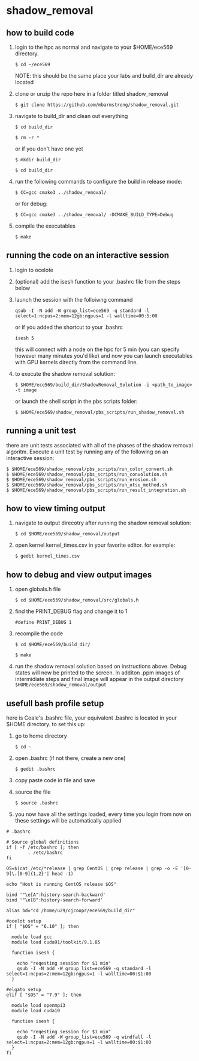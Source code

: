 # shadow_removal

## how to build code
1. login to the hpc as normal and navigate to your $HOME/ece569 directory. 
    
    `$ cd ~/ece569`

    NOTE: this should be the same place your labs and build_dir are already located
    
2. clone or unzip the repo here in a folder titled shadow_removal

    `$ git clone https://github.com/mbarmstrong/shadow_removal.git`

3. navigate to build_dir and clean out everything

    `$ cd build_dir`
    
    `$ rm -r *`
    
    or if you don't have one yet
    
    `$ mkdir build_dir`
    
    `$ cd build_dir`

4. run the following commands to configure the build in release mode:

    `$ CC=gcc cmake3 ../shadow_removal/`
    
    or for debug:
    
    `$ CC=gcc cmake3 ../shadow_removal/ -DCMAKE_BUILD_TYPE=Debug`
    
5. compile the executables

    `$ make`
 
 
 
## running the code on an interactive session

1. login to ocelote
2. (optional) add the isesh function to your .bashrc file from the steps below
3. launch the session with the folloiwng command

    `qsub -I -N add -W group_list=ece569 -q standard -l select=1:ncpus=2:mem=12gb:ngpus=1 -l walltime=00:5:00`
    
    or if you added the shortcut to your .bashrc
    
    `isesh 5`
   
   this will connect with a node on the hpc for 5 min (you can specify however many minutes you'd like) and now you can launch executables with GPU kernels directly from the command line.
  
4. to execute the shadow removal solution:

   `$ $HOME/ece569/build_dir/ShadowRemoval_Solution -i <path_to_image> -t image`
   
   or launch the shell script in the pbs scripts folder:
   
   `$ $HOME/ece569/shadow_removal/pbs_scripts/run_shadow_removal.sh`   



## running a unit test

there are unit tests associated with all of the phases of the shadow removal algoritm. Execute a unit test by running any of the following on an interactive session:

 `$ $HOME/ece569/shadow_removal/pbs_scripts/run_color_convert.sh`   
 `$ $HOME/ece569/shadow_removal/pbs_scripts/run_convolution.sh`   
 `$ $HOME/ece569/shadow_removal/pbs_scripts/run_erosion.sh`   
 `$ $HOME/ece569/shadow_removal/pbs_scripts/run_otsu_method.sh`   
 `$ $HOME/ece569/shadow_removal/pbs_scripts/run_result_integration.sh`   



## how to view timing output

1. navigate to output direcotry after running the shadow removal solution:

    `$ cd $HOME/ece569/shadow_removal/output`
    
2. open kernel kernel_times.csv in your favorite editor. for example:

    `$ gedit kernel_times.csv`

## how to debug and view output images

1. open globals.h file

    `$ cd $HOME/ece569/shadow_removal/src/globals.h`
    
2. find the PRINT_DEBUG flag and change it to 1

    `#define PRINT_DEBUG 1`
    
3. recompile the code

    `$ cd $HOME/ece569/build_dir/`

    `$ make`
    
4. run the shadow removal solution based on instructions above. Debug states will now be printed to the screen. In additon .ppm images of intermidiate steps and final image will appear in the output directory `$HOME/ece569/shadow_removal/output`



## usefull bash profile setup

here is Coale's .bashrc file, your equivalent .bashrc is located in your $HOME directory. to set this up:

1. go to home directory

    `$ cd ~`

2. open .bashrc (if not there, create a new one)

    `$ gedit .bashrc`

3. copy paste code in file and save

4. source the file

    `$ source .bashrc`
    
5. you now have all the settings loaded, every time you login from now on these settings will be automatically applied


```
# .bashrc

# Source global definitions
if [ -f /etc/bashrc ]; then
        . /etc/bashrc
fi

OS=$(cat /etc/*release | grep CentOS | grep release | grep -o -E '[0-9]\.[0-9]{1,2}'| head -1)

echo "Host is running CentOS release $OS"

bind '"\e[A":history-search-backward'
bind '"\e[B":history-search-forward'

alias bd="cd /home/u29/cjcoopr/ece569/build_dir"

#ocelot setup
if [ "$OS" = "6.10" ]; then

  module load gcc
  module load cuda91/toolkit/9.1.85

  function isesh {

    echo "reqesting session for $1 min"
    qsub -I -N add -W group_list=ece569 -q standard -l select=1:ncpus=2:mem=12gb:ngpus=1 -l walltime=00:$1:00
  }

#elgato setup
elif [ "$OS" = "7.9" ]; then

  module load openmpi3
  module load cuda10

  function isesh {

    echo "reqesting session for $1 min"
    qsub -I -N add -W group_list=ece569 -q windfall -l select=1:ncpus=2:mem=12gb:ngpus=1 -l walltime=00:$1:00
  }
fi
```

